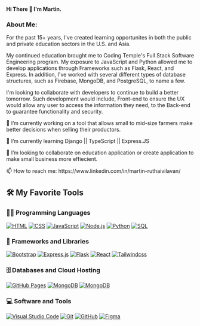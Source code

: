 
<h4>Hi There 👋 I'm Martin.</h4>

<h3>About Me:</h3>

For the past 15+ years, I've created learning opportunites in both the public and private education sectors in the U.S. and Asia. 

My continued education brought me to Coding Temple's Full Stack Software Engineering program. My exposure to JavaScript and Python allowed me to develop applications through Frameworks such as Flask, React, and Express. In addition, I've worked with several different types of database structures, such as Firebase, MongoDB, and PostgreSQL, to name a few. 

I'm looking to collaborate with developers to continue to build a better tomorrow. Such development would include, Front-end to ensure the UX would allow any user to access the information they need, to the Back-end to guarantee functionality and security.
</p>


<p> 🔭 I’m currently working on a tool that allows small to mid-size farmers make better decisions when selling their productors. </p>
<p>🌱 I’m currently learning Django || TypeScript || Express.JS </p>
<p>👯 I’m looking to collaborate on education application or create application to make small business more effiecient. </p>
<p>📫 How to reach me: https://www.linkedin.com/in/martin-ruthaivilavan/</p>



## 🛠️ My Favorite Tools
 <h3>👨‍💻 Programming Languages</h3>
 <p>
  <a href="#"><img alt="HTML" src="https://img.shields.io/badge/-HTML-E34F26.svg?style=flat-square&logo=html5&logoColor=white"></a>
  <a href="#"><img alt="CSS" src="https://img.shields.io/badge/-CSS-264de4.svg?style=flat-square&logo=css3&logoColor=white"></a>
  <a href="#"><img alt="JavaScript" src="https://img.shields.io/badge/-JavaScript-F7DF1E.svg?style=flat-square&logo=javascript&logoColor=black"></a>
  <a href="#"><img alt="Node.js" src="https://img.shields.io/badge/Node.js-43853D.svg?style=flat-square&logo=node.js&logoColor=white"></a>
  <a href="#"><img alt="Python" src="https://img.shields.io/badge/Python-14354C.svg?style=flat-square&logo=python&logoColor=yellow"></a>
  <a href="#"><img alt="SQL" src="https://custom-icon-badges.demolab.com/badge/SQL-025E8C.svg?style=flat-square&logo=database&logoColor=white"></a>
 </p>
 <h3>🧰 Frameworks and Libraries</h3>
 <p>
  <a href="#"><img alt="Bootstrap" src="https://img.shields.io/badge/Bootstrap-7952B3.svg?style=flat-square&logo=bootstrap&logoColor=white"></a>
  <a href="#"><img alt="Express.js" src="https://img.shields.io/badge/Express.js-404d59.svg?style=flat-square&logo=express&logoColor=white"></a>
  <a href="#"><img alt="Flask" src="https://img.shields.io/badge/Flask-orange?style=flat-square&logo=flask&logoColor=white"></a>
  <a href="#"><img alt="React" src="https://img.shields.io/badge/React-20232a.svg?style=flat-square&logo=react&logoColor=%2361DAFB"></a>
  <a href="#"><img alt="Tailwindcss" src="https://img.shields.io/badge/tailwind-css?style=flat-square&logo=tailwindcss&labelColor=0f172a&color=0f172a"></a>
 </p>
 <h3>🗄️ Databases and Cloud Hosting</h3>
 <p>
  <a href="#"><img alt="GitHub Pages" src="https://img.shields.io/badge/GitHub%20Pages-327FC7.svg?style=flat-square&logo=github&logoColor=white"></a>
  <a href="#"><img alt="MongoDB" src ="https://img.shields.io/badge/MongoDB-4ea94b.svg?style=flat-square&logo=mongodb&logoColor=white"></a>
  <a href="#"><img alt="MongoDB" src ="https://img.shields.io/badge/%20-Firebase-ffca28?style=flat-square&logo=firebase&logoColor=%23FFCA28&color=%231B3A57"></a>
 </p>
 <h3>💻 Software and Tools</h3>
 <p>
  <a href="#"><img alt="Visual Studio Code" src="https://img.shields.io/badge/Visual%20Studio%20Code-0078d7.svg?style=flat-square&logo=visual-studio-code&logoColor=white"></a>
  <a href="#"><img alt="Git" src="https://img.shields.io/badge/Git-F05033.svg?style=flat-square&logo=git&logoColor=white"></a>
  <a href="#"><img alt="GitHub" src="https://img.shields.io/badge/GitHub-000000.svg?style=flat-square&logo=github&logoColor=white"></a>
  <a href="#"><img alt="Figma" src="https://img.shields.io/badge/-Figma-000000?style=flat-square&logo=figma&logoColor=white"></a>
 </p>

